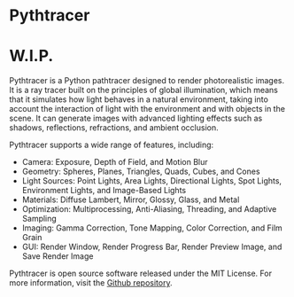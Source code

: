 # Pythtracer

# W.I.P.

Pythtracer is a Python pathtracer designed to render photorealistic images. It is a ray tracer built on the principles of global illumination, which means that it simulates how light behaves in a natural environment, taking into account the interaction of light with the environment and with objects in the scene. It can generate images with advanced lighting effects such as shadows, reflections, refractions, and ambient occlusion.

Pythtracer supports a wide range of features, including:

- Camera: Exposure, Depth of Field, and Motion Blur
- Geometry: Spheres, Planes, Triangles, Quads, Cubes, and Cones
- Light Sources: Point Lights, Area Lights, Directional Lights, Spot Lights, Environment Lights, and Image-Based Lights
- Materials: Diffuse Lambert, Mirror, Glossy, Glass, and Metal
- Optimization: Multiprocessing, Anti-Aliasing, Threading, and Adaptive Sampling 
- Imaging: Gamma Correction, Tone Mapping, Color Correction, and Film Grain
- GUI: Render Window, Render Progress Bar, Render Preview Image, and Save Render Image

Pythtracer is open source software released under the MIT License. For more information, visit the [Github repository](https://github.com/pytracer/pythtracer).
